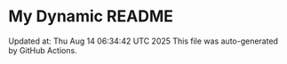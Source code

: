 # My Dynamic README
Updated at: Thu Aug 14 06:34:42 UTC 2025
This file was auto-generated by GitHub Actions.
